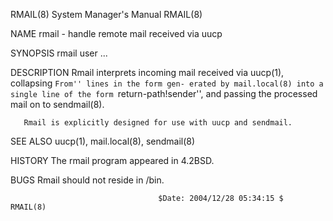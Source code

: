 RMAIL(8)                                System Manager's Manual                               RMAIL(8)

NAME
       rmail - handle remote mail received via uucp

SYNOPSIS
       rmail user ...

DESCRIPTION
       Rmail interprets incoming mail received via uucp(1), collapsing ``From'' lines in the form gen‐
       erated by mail.local(8) into a single line of the form ``return-path!sender'', and passing  the
       processed mail on to sendmail(8).

       Rmail is explicitly designed for use with uucp and sendmail.

SEE ALSO
       uucp(1), mail.local(8), sendmail(8)

HISTORY
       The rmail program appeared in 4.2BSD.

BUGS
       Rmail should not reside in /bin.

                                     $Date: 2004/12/28 05:34:15 $                             RMAIL(8)
